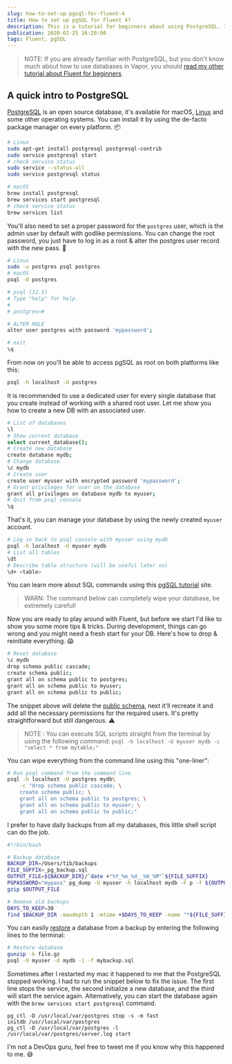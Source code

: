 ```yaml
---
slug: how-to-set-up-pgsql-for-fluent-4
title: How to set up pgSQL for Fluent 4?
description: This is a tutorial for beginners about using PostgreSQL. I'll show you how to automatically backup and restore the database.
publication: 2020-02-25 16:20:00
tags: Fluent, pgSQL
---
```


> NOTE: If you are already familiar with PostgreSQL, but you don't know much about how to use databases in Vapor, you should [read my other tutorial about Fluent for beginners](https://theswiftdev.com/a-tutorial-for-beginners-about-the-fluent-postgresql-driver-in-vapor-4/).

## A quick intro to PostgreSQL

[PostgreSQL](https://www.postgresql.org/) is an open source database, it's available for macOS, [Linux](https://www.digitalocean.com/community/tutorials/how-to-install-and-use-postgresql-on-ubuntu-18-04) and some other operating systems. You can install it by using the de-facto package manager on every platform. 📦

```sh
# Linux
sudo apt-get install postgresql postgresql-contrib
sudo service postgresql start
# check service status
sudo service --status-all
sudo service postgresql status

# macOS
brew install postgresql
brew services start postgresql
# check service status
brew services list
```

You'll also need to set a proper password for the `postgres` user, which is the admin user by default with godlike permissions. You can change the root password, you just have to log in as a root & alter the postgres user record with the new pass. 🔑

```sh
# Linux
sudo -u postgres psql postgres
# macOS
psql -U postgres

# psql (12.1)
# Type "help" for help.
#
# postgres=#

# ALTER ROLE
alter user postgres with password 'mypassword';

# exit
\q
```

From now on you'll be able to access pgSQL as root on both platforms like this:

```sh
psql -h localhost -U postgres
```

It is recommended to use a dedicated user for every single database that you create instead of working with a shared root user. Let me show you how to create a new DB with an associated user.

```sh
# List of databases
\l
# Show current database
select current_database();
# Create new database
create database mydb;
# Change database
\c mydb
# Create user
create user myuser with encrypted password 'mypassword';
# Grant privileges for user on the database
grant all privileges on database mydb to myuser;
# Quit from psql console
\q
```

That's it, you can manage your database by using the newly created `myuser` account.

```sh
# Log in back to psql console with myuser using mydb
psql -h localhost -U myuser mydb
# List all tables
\dt
# Describe table structure (will be useful later on)
\d+ <table>
```

You can learn more about SQL commands using this [pgSQL tutorial](https://www.postgresqltutorial.com/) site.

> WARN: The command below can completely wipe your database, be extremely careful!

Now you are ready to play around with Fluent, but before we start I'd like to show you some more tips & tricks. During development, things can go wrong and you might need a fresh start for your DB. Here's how to drop & reinitiate everything. 😱

```sh
# Reset database
\c mydb
drop schema public cascade;
create schema public;
grant all on schema public to postgres;
grant all on schema public to myuser;
grant all on schema public to public;
```

The snippet above will delete the [public schema](https://www.postgresqltutorial.com/postgresql-schema/), next it'll recreate it and add all the necessary permissions for the required users. It's pretty straightforward but still dangerous. ⚠️

> NOTE : You can execute SQL scripts straight from the terminal by using the following command: `psql -h localhost -U myuser mydb -c "select * from mytable;"`

You can wipe everything from the command line using this "one-liner":

```sh 
# Run psql command from the command line
psql -h localhost -U postgres mydb\
    -c "drop schema public cascade; \
    create schema public; \
    grant all on schema public to postgres; \
    grant all on schema public to myuser; \
    grant all on schema public to public;"
```

I prefer to have daily backups from all my databases, this little shell script can do the job.

```sh
#!/bin/bash

# Backup database
BACKUP_DIR=/Users/tib/backups
FILE_SUFFIX=_pg_backup.sql
OUTPUT_FILE=${BACKUP_DIR}/`date +"%Y_%m_%d__%H_%M"`${FILE_SUFFIX}
PGPASSWORD="mypass" pg_dump -U myuser -h localhost mydb -F p -f ${OUTPUT_FILE}
gzip $OUTPUT_FILE

# Remove old backups
DAYS_TO_KEEP=30
find $BACKUP_DIR -maxdepth 1 -mtime +$DAYS_TO_KEEP -name "*${FILE_SUFFIX}.gz" -exec rm -rf '{}' ';'
```

You can easily [restore](https://stackoverflow.com/questions/2732474/restore-a-postgres-backup-file-using-the-command-line) a database from a backup by entering the following lines to the terminal:

```sh
# Restore database
gunzip -k file.gz
psql -U myuser -d mydb -1 -f mybackup.sql
```

Sometimes after I restarted my mac it happened to me that the PostgreSQL stopped working. I had to run the snippet below to fix the issue. The first line stops the service, the second initialize a new database, and the third will start the service again. Alternatively, you can start the database again with the `brew services start postgresql` command.

```
pg_ctl -D /usr/local/var/postgres stop -s -m fast
initdb /usr/local/var/postgres
pg_ctl -D /usr/local/var/postgres -l /usr/local/var/postgres/server.log start
```

I'm not a DevOps guru, feel free to tweet me if you know why this happened to me. 😅

